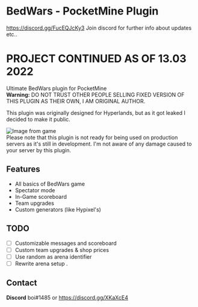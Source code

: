 # BedWars - PocketMine Plugin
https://discord.gg/FucEQJcKy3
Join discord for further info about updates etc..

# PROJECT CONTINUED AS OF 13.03 2022
Ultimate BedWars plugin for PocketMine<br>
**Warning:** DO NOT TRUST OTHER PEOPLE SELLING FIXED VERSION OF THIS PLUGIN AS THEIR OWN, I AM ORIGINAL AUTHOR.<br>

This plugin was originally designed for Hyperlands, but as it got leaked I decided to make it public.

![Image from game](https://i.imgur.com/X9zSs1u.png)</br>
Please note that this plugin is not ready for being used on production servers as it's still in development. I'm not aware of any damage caused to your server by this plugin.

## Features
- All basics of BedWars game
- Spectator mode
- In-Game scoreboard
- Team upgrades 
- Custom generators (like Hypixel's)

## TODO
- [ ] Customizable messages and scoreboard 
- [ ] Custom team upgrades & shop prices
- [ ] Use random as arena identifier
- [ ] Rewrite arena setup
.
## Contact
**Discord** boi#1485 or https://discord.gg/XKaXcE4
